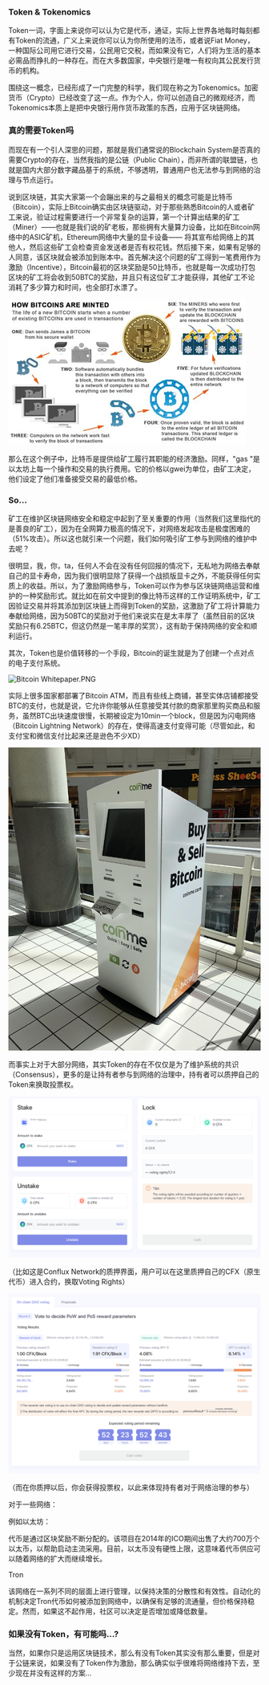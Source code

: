 ### Token & Tokenomics

Token一词，字面上来说你可以认为它是代币，通证，实际上世界各地每时每刻都有Token的流通，广义上来说你可以认为你所使用的法币，或者说Fiat Money，一种国际公司用它进行交易，公民用它交税，而如果没有它，人们将为生活的基本必需品而挣扎的一种存在。而在大多数国家，中央银行是唯一有权向其公民发行货币的机构。



围绕这一概念，已经形成了一门完整的科学，我们现在称之为Tokenomics。加密货币（Crypto）已经改变了这一点。作为个人，你可以创造自己的微观经济，而Tokenomics本质上是把中央银行用作货币政策的东西，应用于区块链网络。

### 真的需要Token吗

而现在有一个引人深思的问题，那就是我们通常说的Blockchain System是否真的需要Crypto的存在，当然我指的是公链（Public Chain），而非所谓的联盟链，也就是国内大部分数字藏品基于的系统，不够透明，普通用户也无法参与到网络的治理与节点运行。



说到区块链，其实大家第一个会蹦出来的与之最相关的概念可能是比特币（Bitcoin），实际上Bitcoin确实由区块链驱动，对于那些熟悉Bitcoin的人或者矿工来说，验证过程需要进行一个非常复杂的运算，第一个计算出结果的矿工（Miner）——也就是我们说的矿老板，那些拥有大量算力设备，比如在Bitcoin网络中的ASIC矿机，Ethereum网络中大量的显卡设备—— 将其宣布给网络上的其他人，然后这些矿工会检查资金发送者是否有权花钱。然后接下来，如果有足够的人同意，该区块就会被添加到账本中。首先解决这个问题的矿工得到一笔费用作为激励（Incentive），Bitcoin最初的区块奖励是50比特币，也就是每一次成功打包区块的矿工将会收到50BTC的奖励，并且只有这位矿工才能获得，其他矿工不论消耗了多少算力和时间，也全部打水漂了。

![How-To-Mine.PNG](./How-To-Mine.PNG)



那么在这个例子中，比特币是提供给矿工履行其职能的经济激励。同样，"gas "是以太坊上每一个操作和交易的执行费用。它的价格以gwei为单位，由矿工决定，他们设定了他们准备接受交易的最低价格。 

### So...

矿工在维护区块链网络安全和稳定中起到了至关重要的作用（当然我们这里指代的是善良的矿工），因为在全网算力极高的情况下，对网络发起攻击是极度困难的（51%攻击）。所以这也就引来一个问题，我们如何吸引矿工参与到网络的维护中去呢？

很明显，我，你，ta，任何人不会在没有任何回报的情况下，无私地为网络去奉献自己的显卡寿命，因为我们很明显除了获得一个战损版显卡之外，不能获得任何实质上的收益。所以，为了激励网络参与，Token可以作为参与区块链网络运营和维护的一种奖励形式。就比如在前文中提到的像比特币这样的工作证明系统中，矿工因验证交易并将其添加到区块链上而得到Token的奖励，这激励了矿工将计算能力奉献给网络，因为50BTC的奖励对于他们来说实在是太丰厚了（虽然目前的区块奖励只有6.25BTC，但这仍然是一笔丰厚的奖赏），这有助于保持网络的安全和顺利运行。



其次，Token也是价值转移的一个手段，Bitcoin的诞生就是为了创建一个点对点的电子支付系统。

![Bitcoin Whitepaper.PNG](.\Bitcoin%20Whitepaper.PNG)

实际上很多国家都部署了Bitcoin ATM，而且有些线上商铺，甚至实体店铺都接受BTC的支付，也就是说，它允许你能够从任意接受其付款的商家那里购买商品和服务，虽然BTC出块速度很慢，长期被设定为10min一个block，但是因为闪电网络（Bitcoin Lightning Network）的存在，使得高速支付变得可能（尽管如此，和支付宝和微信支付比起来还是逊色不少XD）

![SRX_BITCOIN_ATM-3607491718.PNG](.\SRX_BITCOIN_ATM-3607491718.PNG)

而事实上对于大部分网络，其实Token的存在不仅仅是为了维护系统的共识（Consensus），更多的是让持有者参与到网络的治理中，持有者可以质押自己的Token来换取投票权。

![Staking.PNG](.\Staking.PNG)

（比如这是Conflux Network的质押界面，用户可以在这里质押自己的CFX（原生代币）进入合约，换取Voting Rights）

![Voting.PNG](.\Voting.PNG)

（而在你质押以后，你会获得投票权，以此来体现持有者对于网络治理的参与）



对于一些网络：

例如以太坊：

代币是通过区块奖励不断分配的。该项目在2014年的ICO期间出售了大约700万个以太币，以帮助启动主流采用。目前，以太币没有硬性上限，这意味着代币供应可以随着网络的扩大而继续增长。

Tron

该网络在一系列不同的层面上进行管理，以保持决策的分散性和有效性。自动化的机制决定Tron代币如何被添加到网络中，以确保有足够的流通量，但价格保持稳定。然而，如果这不起作用，社区可以决定是否增加或降低数量。



### 如果没有Token，有可能吗...?

当然，如果你只是运用区块链技术，那么有没有Token其实没有那么重要，但是对于公链来说，如果没有了Token作为激励，那么确实似乎很难将网络维持下去，至少现在并没有这样的方案...










